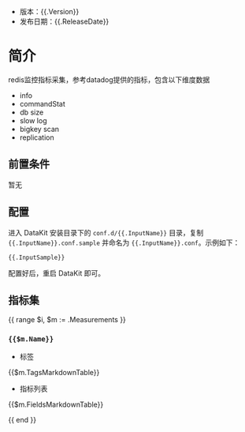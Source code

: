 - 版本：{{.Version}}
- 发布日期：{{.ReleaseDate}}

# 简介

redis监控指标采集，参考datadog提供的指标，包含以下维度数据
- info
- commandStat
- db size
- slow log
- bigkey scan
- replication

## 前置条件

暂无

## 配置

进入 DataKit 安装目录下的 `conf.d/{{.InputName}}` 目录，复制 `{{.InputName}}.conf.sample` 并命名为 `{{.InputName}}.conf`。示例如下：

```
{{.InputSample}}
```

配置好后，重启 DataKit 即可。

## 指标集

{{ range $i, $m := .Measurements }}

### `{{$m.Name}}`

-  标签

{{$m.TagsMarkdownTable}}

- 指标列表

{{$m.FieldsMarkdownTable}}

{{ end }}
